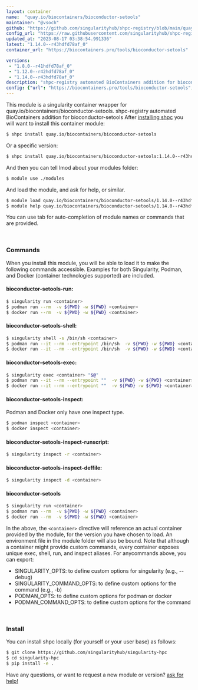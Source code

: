 ```yaml
---
layout: container
name:  "quay.io/biocontainers/bioconductor-setools"
maintainer: "@vsoch"
github: "https://github.com/singularityhub/shpc-registry/blob/main/quay.io/biocontainers/bioconductor-setools/container.yaml"
config_url: "https://raw.githubusercontent.com/singularityhub/shpc-registry/main/quay.io/biocontainers/bioconductor-setools/container.yaml"
updated_at: "2023-08-17 03:38:54.991336"
latest: "1.14.0--r43hdfd78af_0"
container_url: "https://biocontainers.pro/tools/bioconductor-setools"

versions:
 - "1.8.0--r41hdfd78af_0"
 - "1.12.0--r42hdfd78af_0"
 - "1.14.0--r43hdfd78af_0"
description: "shpc-registry automated BioContainers addition for bioconductor-setools"
config: {"url": "https://biocontainers.pro/tools/bioconductor-setools", "maintainer": "@vsoch", "description": "shpc-registry automated BioContainers addition for bioconductor-setools", "latest": {"1.14.0--r43hdfd78af_0": "sha256:c45ec5ba47f3faf81c733f01ddf9df4db6ca9af2bdd9c59b538ce2fb668fcfca"}, "tags": {"1.8.0--r41hdfd78af_0": "sha256:ec2fe894331d6332c07cbc937e8e5cc140eebe3bc078204fcc6c97520b9b0bb3", "1.12.0--r42hdfd78af_0": "sha256:92014ab2b468162c918074daeda5f7cb915f30c5838f96728b03d0ce8a66eead", "1.14.0--r43hdfd78af_0": "sha256:c45ec5ba47f3faf81c733f01ddf9df4db6ca9af2bdd9c59b538ce2fb668fcfca"}, "docker": "quay.io/biocontainers/bioconductor-setools"}
---
```


This module is a singularity container wrapper for quay.io/biocontainers/bioconductor-setools.
shpc-registry automated BioContainers addition for bioconductor-setools
After [installing shpc](#install) you will want to install this container module:


```bash
$ shpc install quay.io/biocontainers/bioconductor-setools
```

Or a specific version:

```bash
$ shpc install quay.io/biocontainers/bioconductor-setools:1.14.0--r43hdfd78af_0
```

And then you can tell lmod about your modules folder:

```bash
$ module use ./modules
```

And load the module, and ask for help, or similar.

```bash
$ module load quay.io/biocontainers/bioconductor-setools/1.14.0--r43hdfd78af_0
$ module help quay.io/biocontainers/bioconductor-setools/1.14.0--r43hdfd78af_0
```

You can use tab for auto-completion of module names or commands that are provided.

<br>

### Commands

When you install this module, you will be able to load it to make the following commands accessible.
Examples for both Singularity, Podman, and Docker (container technologies supported) are included.

#### bioconductor-setools-run:

```bash
$ singularity run <container>
$ podman run --rm  -v ${PWD} -w ${PWD} <container>
$ docker run --rm  -v ${PWD} -w ${PWD} <container>
```

#### bioconductor-setools-shell:

```bash
$ singularity shell -s /bin/sh <container>
$ podman run --it --rm --entrypoint /bin/sh  -v ${PWD} -w ${PWD} <container>
$ docker run --it --rm --entrypoint /bin/sh  -v ${PWD} -w ${PWD} <container>
```

#### bioconductor-setools-exec:

```bash
$ singularity exec <container> "$@"
$ podman run --it --rm --entrypoint ""  -v ${PWD} -w ${PWD} <container> "$@"
$ docker run --it --rm --entrypoint ""  -v ${PWD} -w ${PWD} <container> "$@"
```

#### bioconductor-setools-inspect:

Podman and Docker only have one inspect type.

```bash
$ podman inspect <container>
$ docker inspect <container>
```

#### bioconductor-setools-inspect-runscript:

```bash
$ singularity inspect -r <container>
```

#### bioconductor-setools-inspect-deffile:

```bash
$ singularity inspect -d <container>
```



#### bioconductor-setools

```bash
$ singularity run <container>
$ podman run --rm  -v ${PWD} -w ${PWD} <container>
$ docker run --rm  -v ${PWD} -w ${PWD} <container>
```


In the above, the `<container>` directive will reference an actual container provided
by the module, for the version you have chosen to load. An environment file in the
module folder will also be bound. Note that although a container
might provide custom commands, every container exposes unique exec, shell, run, and
inspect aliases. For anycommands above, you can export:

 - SINGULARITY_OPTS: to define custom options for singularity (e.g., --debug)
 - SINGULARITY_COMMAND_OPTS: to define custom options for the command (e.g., -b)
 - PODMAN_OPTS: to define custom options for podman or docker
 - PODMAN_COMMAND_OPTS: to define custom options for the command

<br>

### Install

You can install shpc locally (for yourself or your user base) as follows:

```bash
$ git clone https://github.com/singularityhub/singularity-hpc
$ cd singularity-hpc
$ pip install -e .
```

Have any questions, or want to request a new module or version? [ask for help!](https://github.com/singularityhub/singularity-hpc/issues)